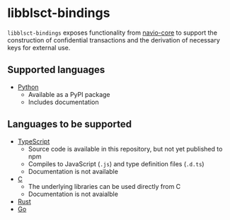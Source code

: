 # libblsct-bindings

`libblsct-bindings` exposes functionality from [navio-core](https://github.com/nav-io/navio-core) to support the construction of confidential transactions and the derivation of necessary keys for external use.

## Supported languages
- [Python](https://github.com/nav-io/libblsct-bindings/blob/main/ffi/python/README.md)
  - Available as a PyPI package
  - Includes documentation

## Languages to be supported
- [TypeScript](https://github.com/nav-io/libblsct-bindings/blob/main/ffi/ts/README.md)
  - Source code is available in this repository, but not yet published to npm
  - Compiles to JavaScript (`.js`) and type definition files (`.d.ts`)
  - Documentation is not available
- [C](https://github.com/nav-io/libblsct-bindings/blob/main/ffi/c/README.md)
  - The underlying libraries can be used directly from C
  - Documentation is not avaialble
- [Rust](https://github.com/nav-io/libblsct-bindings/blob/main/ffi/rust/README.md)
- [Go](https://github.com/nav-io/libblsct-bindings/blob/main/ffi/go/README.md)
